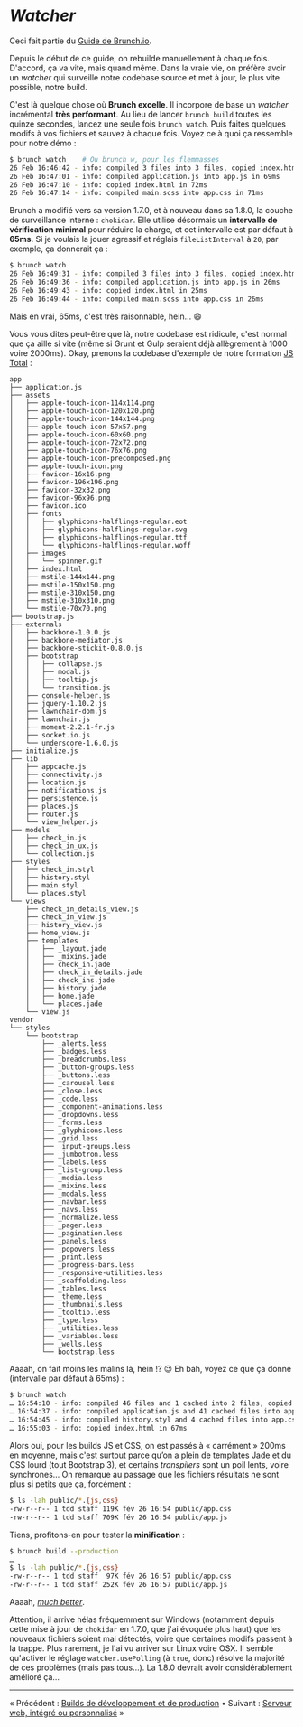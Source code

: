 # *Watcher*

Ceci fait partie du [Guide de Brunch.io](README.md).

Depuis le début de ce guide, on rebuilde manuellement à chaque fois.  D'accord, ça va vite, mais quand même.  Dans la vraie vie, on préfère avoir un *watcher* qui surveille notre codebase source et met à jour, le plus vite possible, notre build.

C'est là quelque chose où **Brunch excelle**.  Il incorpore de base un *watcher* incrémental **très performant**.  Au lieu de lancer `brunch build` toutes les quinze secondes, lancez une seule fois `brunch watch`.  Puis faites quelques modifs à vos fichiers et sauvez à chaque fois.  Voyez ce à quoi ça ressemble pour notre démo :

```sh
$ brunch watch    # Ou brunch w, pour les flemmasses
26 Feb 16:46:42 - info: compiled 3 files into 3 files, copied index.html in 304ms
26 Feb 16:47:01 - info: compiled application.js into app.js in 69ms
26 Feb 16:47:10 - info: copied index.html in 72ms
26 Feb 16:47:14 - info: compiled main.scss into app.css in 71ms
```

Brunch a modifié vers sa version 1.7.0, et à nouveau dans sa 1.8.0, la couche de surveillance interne : `chokidar`.  Elle utilise désormais un **intervalle de vérification minimal** pour réduire la charge, et cet intervalle est par défaut à **65ms**.  Si je voulais la jouer agressif et réglais `fileListInterval` à `20`, par exemple, ça donnerait ça :

```sh
$ brunch watch
26 Feb 16:49:31 - info: compiled 3 files into 3 files, copied index.html in 266ms
26 Feb 16:49:36 - info: compiled application.js into app.js in 26ms
26 Feb 16:49:43 - info: copied index.html in 25ms
26 Feb 16:49:44 - info: compiled main.scss into app.css in 26ms
```

Mais en vrai, 65ms, c'est très raisonnable, hein… :smile:

Vous vous dites peut-être que là, notre codebase est ridicule, c'est normal que ça aille si vite (même si Grunt et Gulp seraient déjà allègrement à 1000 voire 2000ms).  Okay, prenons la codebase d'exemple de notre formation [JS Total](http://www.js-attitude.fr/js-total/) :

```text
app
├── application.js
├── assets
│   ├── apple-touch-icon-114x114.png
│   ├── apple-touch-icon-120x120.png
│   ├── apple-touch-icon-144x144.png
│   ├── apple-touch-icon-57x57.png
│   ├── apple-touch-icon-60x60.png
│   ├── apple-touch-icon-72x72.png
│   ├── apple-touch-icon-76x76.png
│   ├── apple-touch-icon-precomposed.png
│   ├── apple-touch-icon.png
│   ├── favicon-16x16.png
│   ├── favicon-196x196.png
│   ├── favicon-32x32.png
│   ├── favicon-96x96.png
│   ├── favicon.ico
│   ├── fonts
│   │   ├── glyphicons-halflings-regular.eot
│   │   ├── glyphicons-halflings-regular.svg
│   │   ├── glyphicons-halflings-regular.ttf
│   │   └── glyphicons-halflings-regular.woff
│   ├── images
│   │   └── spinner.gif
│   ├── index.html
│   ├── mstile-144x144.png
│   ├── mstile-150x150.png
│   ├── mstile-310x150.png
│   ├── mstile-310x310.png
│   └── mstile-70x70.png
├── bootstrap.js
├── externals
│   ├── backbone-1.0.0.js
│   ├── backbone-mediator.js
│   ├── backbone-stickit-0.8.0.js
│   ├── bootstrap
│   │   ├── collapse.js
│   │   ├── modal.js
│   │   ├── tooltip.js
│   │   └── transition.js
│   ├── console-helper.js
│   ├── jquery-1.10.2.js
│   ├── lawnchair-dom.js
│   ├── lawnchair.js
│   ├── moment-2.2.1-fr.js
│   ├── socket.io.js
│   └── underscore-1.6.0.js
├── initialize.js
├── lib
│   ├── appcache.js
│   ├── connectivity.js
│   ├── location.js
│   ├── notifications.js
│   ├── persistence.js
│   ├── places.js
│   ├── router.js
│   └── view_helper.js
├── models
│   ├── check_in.js
│   ├── check_in_ux.js
│   └── collection.js
├── styles
│   ├── check_in.styl
│   ├── history.styl
│   ├── main.styl
│   └── places.styl
└── views
    ├── check_in_details_view.js
    ├── check_in_view.js
    ├── history_view.js
    ├── home_view.js
    ├── templates
    │   ├── _layout.jade
    │   ├── _mixins.jade
    │   ├── check_in.jade
    │   ├── check_in_details.jade
    │   ├── check_ins.jade
    │   ├── history.jade
    │   ├── home.jade
    │   └── places.jade
    └── view.js
vendor
└── styles
    └── bootstrap
        ├── _alerts.less
        ├── _badges.less
        ├── _breadcrumbs.less
        ├── _button-groups.less
        ├── _buttons.less
        ├── _carousel.less
        ├── _close.less
        ├── _code.less
        ├── _component-animations.less
        ├── _dropdowns.less
        ├── _forms.less
        ├── _glyphicons.less
        ├── _grid.less
        ├── _input-groups.less
        ├── _jumbotron.less
        ├── _labels.less
        ├── _list-group.less
        ├── _media.less
        ├── _mixins.less
        ├── _modals.less
        ├── _navbar.less
        ├── _navs.less
        ├── _normalize.less
        ├── _pager.less
        ├── _pagination.less
        ├── _panels.less
        ├── _popovers.less
        ├── _print.less
        ├── _progress-bars.less
        ├── _responsive-utilities.less
        ├── _scaffolding.less
        ├── _tables.less
        ├── _theme.less
        ├── _thumbnails.less
        ├── _tooltip.less
        ├── _type.less
        ├── _utilities.less
        ├── _variables.less
        ├── _wells.less
        └── bootstrap.less
```

Aaaah, on fait moins les malins là, hein !? :wink:  Eh bah, voyez ce que ça donne (intervalle par défaut à 65ms) :

```sh
$ brunch watch
… 16:54:10 - info: compiled 46 files and 1 cached into 2 files, copied 25 in 1246ms
… 16:54:37 - info: compiled application.js and 41 cached files into app.js in 255ms
… 16:54:45 - info: compiled history.styl and 4 cached files into app.css in 157ms
… 16:55:03 - info: copied index.html in 67ms
```

Alors oui, pour les builds JS et CSS, on est passés à « carrément » 200ms en moyenne, mais c'est surtout parce qu’on a plein de templates Jade et du CSS lourd (tout Bootstrap 3), et certains *transpilers* sont un poil lents, voire synchrones…  On remarque au passage que les fichiers résultats ne sont plus si petits que ça, forcément :

```sh
$ ls -lah public/*.{js,css}
-rw-r--r-- 1 tdd staff 119K fév 26 16:54 public/app.css
-rw-r--r-- 1 tdd staff 709K fév 26 16:54 public/app.js
```

Tiens, profitons-en pour tester la **minification** :

```sh
$ brunch build --production
…
$ ls -lah public/*.{js,css}
-rw-r--r-- 1 tdd staff  97K fév 26 16:57 public/app.css
-rw-r--r-- 1 tdd staff 252K fév 26 16:57 public/app.js
```

Aaaah, *[much better](https://www.youtube.com/watch?v=mvwd13F_1Gs)*.

Attention, il arrive hélas fréquemment sur Windows (notamment depuis cette mise à jour de `chokidar` en 1.7.0, que j'ai évoquée plus haut) que les nouveaux fichiers soient mal détectés, voire que certaines modifs passent à la trappe.  Plus rarement, je l'ai vu arriver sur Linux voire OSX.  Il semble qu'activer le réglage `watcher.usePolling` (à `true`, donc) résolve la majorité de ces problèmes (mais pas tous…).  La 1.8.0 devrait avoir considérablement amélioré ça…

----

« Précédent : [Builds de développement et de production](chapter08-production-builds.md) • Suivant : [Serveur web, intégré ou personnalisé](chapter10-web-server.md) »
